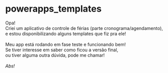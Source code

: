 # powerapps_templates

Opa! <br>
Criei um aplicativo de controle de férias (parte cronograma/agendamento), <br>
e estou disponibilizando alguns templates que fiz pra ele!
<br>
<br>
Meu app está rodando em fase teste e funcionando bem! <br>
Se tiver interesse em saber como ficou a versão final, <br>
ou tiver alguma outra dúvida, pode me chamar!
<br>
<br>
<i>Abs!
